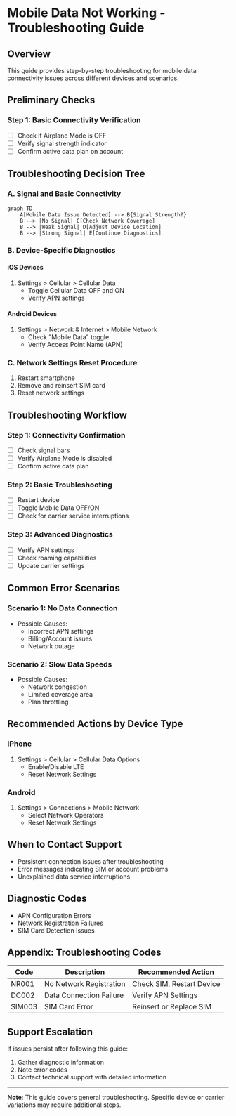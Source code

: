 # Mobile Data Not Working - Troubleshooting Guide

## Overview
This guide provides step-by-step troubleshooting for mobile data connectivity issues across different devices and scenarios.

## Preliminary Checks
### Step 1: Basic Connectivity Verification
- [ ] Check if Airplane Mode is OFF
- [ ] Verify signal strength indicator
- [ ] Confirm active data plan on account

## Troubleshooting Decision Tree

### A. Signal and Basic Connectivity
```mermaid
graph TD
    A[Mobile Data Issue Detected] --> B{Signal Strength?}
    B --> |No Signal| C[Check Network Coverage]
    B --> |Weak Signal| D[Adjust Device Location]
    B --> |Strong Signal| E[Continue Diagnostics]
```

### B. Device-Specific Diagnostics

#### iOS Devices
1. Settings > Cellular > Cellular Data
   - Toggle Cellular Data OFF and ON
   - Verify APN settings

#### Android Devices
1. Settings > Network & Internet > Mobile Network
   - Check "Mobile Data" toggle
   - Verify Access Point Name (APN)

### C. Network Settings Reset Procedure
1. Restart smartphone
2. Remove and reinsert SIM card
3. Reset network settings

## Troubleshooting Workflow

### Step 1: Connectivity Confirmation
- [ ] Check signal bars
- [ ] Verify Airplane Mode is disabled
- [ ] Confirm active data plan

### Step 2: Basic Troubleshooting
- [ ] Restart device
- [ ] Toggle Mobile Data OFF/ON
- [ ] Check for carrier service interruptions

### Step 3: Advanced Diagnostics
- [ ] Verify APN settings
- [ ] Check roaming capabilities
- [ ] Update carrier settings

## Common Error Scenarios

### Scenario 1: No Data Connection
- Possible Causes:
  - Incorrect APN settings
  - Billing/Account issues
  - Network outage

### Scenario 2: Slow Data Speeds
- Possible Causes:
  - Network congestion
  - Limited coverage area
  - Plan throttling

## Recommended Actions by Device Type

### iPhone
1. Settings > Cellular > Cellular Data Options
   - Enable/Disable LTE
   - Reset Network Settings

### Android
1. Settings > Connections > Mobile Network
   - Select Network Operators
   - Reset Network Settings

## When to Contact Support
- Persistent connection issues after troubleshooting
- Error messages indicating SIM or account problems
- Unexplained data service interruptions

## Diagnostic Codes
- APN Configuration Errors
- Network Registration Failures
- SIM Card Detection Issues

## Appendix: Troubleshooting Codes
| Code | Description | Recommended Action |
|------|-------------|-------------------|
| NR001 | No Network Registration | Check SIM, Restart Device |
| DC002 | Data Connection Failure | Verify APN Settings |
| SIM003 | SIM Card Error | Reinsert or Replace SIM |

## Support Escalation
If issues persist after following this guide:
1. Gather diagnostic information
2. Note error codes
3. Contact technical support with detailed information

---

**Note**: This guide covers general troubleshooting. Specific device or carrier variations may require additional steps.
